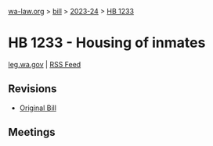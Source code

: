 [wa-law.org](/) > [bill](/bill/) > [2023-24](/bill/2023-24/) > [HB 1233](/bill/2023-24/hb/1233/)

# HB 1233 - Housing of inmates
[leg.wa.gov](https://app.leg.wa.gov/billsummary?BillNumber=1233&Year=2023&Initiative=false) | [RSS Feed](./rss.xml)

## Revisions
* [Original Bill](1/)

## Meetings
